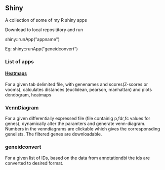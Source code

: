 ## Shiny

A collection of some of my R shiny apps

Download to local reposititory and run

shiny::runApp("appname")

Eg: shiny::runApp("geneidconvert")

### List of apps

#### [Heatmaps](http://research.scilifelab.se:3838/heatmap/)
For a given tab delimited file, with genenames and scores(Z-scores or vooms), calculates distances (euclidean, pearson, manhattan) and plots dendogram, heatmaps

### [VennDiagram](http://research.scilifelab.se:3838/venndiagram)
For a given differentially expressed file (file containig p,fdr,fc values for genes), dynamically alter the paramters and generate venn-diagram. Numbers in the venndiagrams are clickable which gives the corresponsding genelists. The filtered genes are downloadable.

### geneidconvert
For a given list of IDs, based on the data from annotationdbi the ids are converted to desired format.
